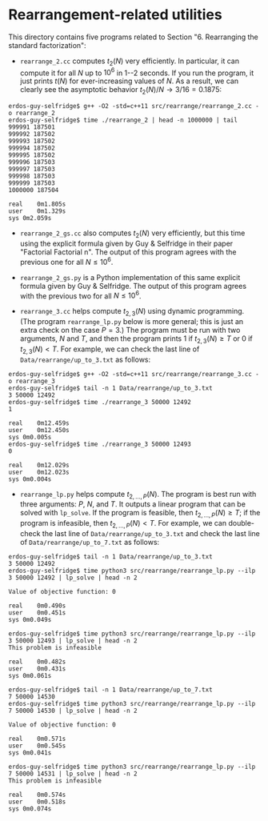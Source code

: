 # Rearrangement-related utilities

This directory contains five programs related to Section
"6. Rearranging the standard factorization":

* `rearrange_2.cc` computes $t_2(N)$ very efficiently.  In particular,
  it can compute it for all $N$ up to $10^6$ in 1--2 seconds.  If you
  run the program, it just prints $t(N)$ for ever-increasing values of
  $N$.  As a result, we can clearly see the asymptotic behavior
  $t_2(N)/N \to 3/16 = 0.1875$:

```
erdos-guy-selfridge$ g++ -O2 -std=c++11 src/rearrange/rearrange_2.cc -o rearrange_2
erdos-guy-selfridge$ time ./rearrange_2 | head -n 1000000 | tail
999991 187501
999992 187502
999993 187502
999994 187502
999995 187502
999996 187503
999997 187503
999998 187503
999999 187503
1000000 187504

real	0m1.805s
user	0m1.329s
sys	0m2.059s
```

* `rearrange_2_gs.cc` also computes $t_2(N)$ very efficiently, but
  this time using the explicit formula given by Guy & Selfridge in
  their paper "Factorial Factorial n".  The output of this program
  agrees with the previous one for all $N \le 10^6$.

* `rearrange_2_gs.py` is a Python implementation of this same explicit
  formula given by Guy & Selfridge.  The output of this program agrees
  with the previous two for all $N \le 10^6$.

* `rearrange_3.cc` helps compute $t_{2,3}(N)$ using dynamic
  programming.  (The program `rearrange_lp.py` below is more general;
  this is just an extra check on the case $P=3$.)  The program must be
  run with two arguments, $N$ and $T$, and then the program prints $1$
  if $t_{2,3}(N) \ge T$ or $0$ if $t_{2,3}(N) < T$.  For example, we
  can check the last line of `Data/rearrange/up_to_3.txt` as follows:

```
erdos-guy-selfridge$ g++ -O2 -std=c++11 src/rearrange/rearrange_3.cc -o rearrange_3
erdos-guy-selfridge$ tail -n 1 Data/rearrange/up_to_3.txt
3 50000 12492
erdos-guy-selfridge$ time ./rearrange_3 50000 12492
1

real	0m12.459s
user	0m12.450s
sys	0m0.005s
erdos-guy-selfridge$ time ./rearrange_3 50000 12493
0

real	0m12.029s
user	0m12.023s
sys	0m0.004s
```

* `rearrange_lp.py` helps compute $t_{2,\ldots,P}(N)$.  The program is
  best run with three arguments: $P$, $N$, and $T$.  It outputs a
  linear program that can be solved with `lp_solve`.  If the program
  is feasible, then $t_{2,\ldots,P}(N) \ge T$; if the program is
  infeasible, then $t_{2,\ldots,P}(N) < T$.  For example, we can
  double-check the last line of `Data/rearrange/up_to_3.txt` and check
  the last line of `Data/rearrange/up_to_7.txt` as follows:

```
erdos-guy-selfridge$ tail -n 1 Data/rearrange/up_to_3.txt
3 50000 12492
erdos-guy-selfridge$ time python3 src/rearrange/rearrange_lp.py --ilp 3 50000 12492 | lp_solve | head -n 2

Value of objective function: 0

real	0m0.490s
user	0m0.451s
sys	0m0.049s

erdos-guy-selfridge$ time python3 src/rearrange/rearrange_lp.py --ilp 3 50000 12493 | lp_solve | head -n 2
This problem is infeasible

real	0m0.482s
user	0m0.431s
sys	0m0.061s

erdos-guy-selfridge$ tail -n 1 Data/rearrange/up_to_7.txt
7 50000 14530
erdos-guy-selfridge$ time python3 src/rearrange/rearrange_lp.py --ilp 7 50000 14530 | lp_solve | head -n 2

Value of objective function: 0

real	0m0.571s
user	0m0.545s
sys	0m0.041s

erdos-guy-selfridge$ time python3 src/rearrange/rearrange_lp.py --ilp 7 50000 14531 | lp_solve | head -n 2
This problem is infeasible

real	0m0.574s
user	0m0.518s
sys	0m0.074s
```
